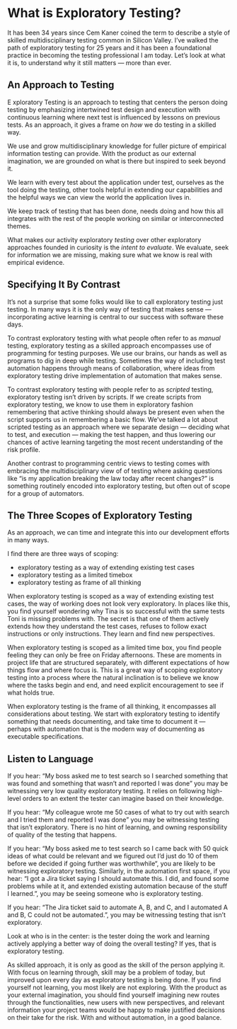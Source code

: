 # What is Exploratory Testing?

It has been 34 years since Cem Kaner coined the term to describe a style of skilled multidisciplinary testing common in Silicon Valley. I’ve walked the path of exploratory testing for 25 years and it has been a foundational practice in becoming the testing professional I am today. Let’s look at what it is, to understand why it still matters — more than ever.

## An Approach to Testing

E
xploratory Testing is an approach to testing that centers the person doing testing by emphasizing intertwined test design and execution with continuous learning where next test is influenced by lessons on previous tests. As an approach, it gives a frame on *how* we do testing in a skilled way.

We use and grow multidisciplinary knowledge for fuller picture of empirical information testing can provide. With the product as our external imagination, we are grounded on what is there but inspired to seek beyond it.

We learn with every test about the application under test, ourselves as the tool doing the testing, other tools helpful in extending our capabilities and the helpful ways we can view the world the application lives in.

We keep track of testing that has been done, needs doing and how this all integrates with the rest of the people working on similar or interconnected themes.

What makes our activity exploratory *testing* over other exploratory approaches founded in curiosity is the *intent to evaluate*. We evaluate, seek for information we are missing, making sure what we know is real with empirical evidence.

## Specifying It By Contrast

It’s not a surprise that some folks would like to call exploratory testing just testing. In many ways it is the only way of testing that makes sense — incorporating active learning is central to our success with software these days.

To contrast exploratory testing with what people often refer to as *manual* testing, exploratory testing as a skilled approach encompasses use of programming for testing purposes. We use our brains, our hands as well as programs to dig in deep while testing. Sometimes the way of including test automation happens through means of collaboration, where ideas from exploratory testing drive implementation of automation that makes sense.

To contrast exploratory testing with people refer to as *scripted* testing, exploratory testing isn’t driven by scripts. If we create scripts from exploratory testing, we know to use them in exploratory fashion remembering that active thinking should always be present even when the script supports us in remembering a basic flow. We’ve talked a lot about scripted testing as an approach where we separate design — deciding what to test, and execution — making the test happen, and thus lowering our chances of active learning targeting the most recent understanding of the risk profile.

Another contrast to programming centric views to testing comes with embracing the multidisciplinary view of of testing where asking questions like “is my application breaking the law today after recent changes?” is something routinely encoded into exploratory testing, but often out of scope for a group of automators.

## The Three Scopes of Exploratory Testing

As an approach, we can time and integrate this into our development efforts in many ways.

I find there are three ways of scoping:

* exploratory testing as a way of extending existing test cases
* exploratory testing as a limited timebox
* exploratory testing as frame of all thinking

When exploratory testing is scoped as a way of extending existing test cases, the way of working does not look very exploratory. In places like this, you find yourself wondering why Tina is so successful with the same tests Toni is missing problems with. The secret is that one of them actively extends how they understand the test cases, refuses to follow exact instructions or only instructions. They learn and find new perspectives.

When exploratory testing is scoped as a limited time box, you find people feeling they can only be free on Friday afternoons. These are moments in project life that are structured separately, with different expectations of how things flow and where focus is. This is a great way of scoping exploratory testing into a process where the natural inclination is to believe we know where the tasks begin and end, and need explicit encouragement to see if what holds true.

When exploratory testing is the frame of all thinking, it encompasses all considerations about testing. We start with exploratory testing to identify something that needs documenting, and take time to document it — perhaps with automation that is the modern way of documenting as executable specifications.

## Listen to Language

If you hear: “My boss asked me to test search so I searched something that was found and something that wasn’t and reported I was done” you may be witnessing very low quality exploratory testing. It relies on following high-level orders to an extent the tester can imagine based on their knowledge.

If you hear: “My colleague wrote me 50 cases of what to try out with search and I tried them and reported I was done” you may be witnessing testing that isn’t exploratory. There is no hint of learning, and owning responsibility of quality of the testing that happens.

If you hear: “My boss asked me to test search so I came back with 50 quick ideas of what could be relevant and we figured out I’d just do 10 of them before we decided if going further was worthwhile“, you are likely to be witnessing exploratory testing.
Similarly, in the automation first space, if you hear: “I got a Jira ticket saying I should automate this. I did, and found some problems while at it, and extended existing automation because of the stuff I learned.”, you may be seeing someone who is exploratory testing.

If you hear: “The Jira ticket said to automate A, B, and C, and I automated A and B, C could not be automated.”, you may be witnessing testing that isn’t exploratory.

Look at who is in the center: is the tester doing the work and learning actively applying a better way of doing the overall testing? If yes, that is exploratory testing.

As skilled approach, it is only as good as the skill of the person applying it. With focus on learning through, skill may be a problem of today, but improved upon every day as exploratory testing is being done. If you find yourself not learning, you most likely are not exploring. With the product as your external imagination, you should find yourself imagining new routes through the functionalities, new users with new perspectives, and relevant information your project teams would be happy to make justified decisions on their take for the risk. With and without automation, in a good balance.
